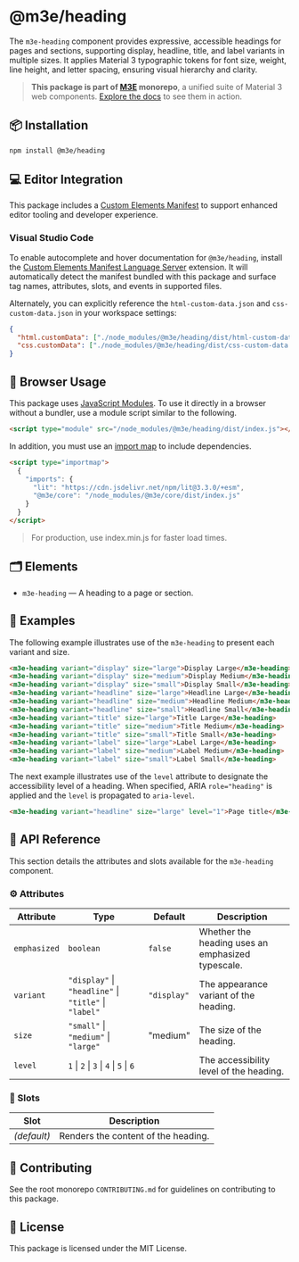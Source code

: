 # @m3e/heading

The `m3e-heading` component provides expressive, accessible headings for pages and sections, supporting display, headline, title, and label variants in multiple sizes. It applies Material 3 typographic tokens for font size, weight, line height, and letter spacing, ensuring visual hierarchy and clarity.

> **This package is part of [M3E](https://github.com/matraic/m3e) monorepo**, a unified suite of Material 3 web components. [Explore the docs](https://matraic.github.io/m3e) to see them in action.

## 📦 Installation

```bash
npm install @m3e/heading
```

## 💻 Editor Integration

This package includes a [Custom Elements Manifest](https://github.com/webcomponents/custom-elements-manifest) to support enhanced editor tooling and developer experience.

### Visual Studio Code

To enable autocomplete and hover documentation for `@m3e/heading`, install the [Custom Elements Manifest Language Server](https://marketplace.visualstudio.com/items?itemName=pwrs.cem-language-server-vscode) extension. It will automatically detect the manifest bundled with this package and surface tag names, attributes, slots, and events in supported files.

Alternately, you can explicitly reference the `html-custom-data.json` and `css-custom-data.json` in your workspace settings:

```json
{
  "html.customData": ["./node_modules/@m3e/heading/dist/html-custom-data.json"],
  "css.customData": ["./node_modules/@m3e/heading/dist/css-custom-data.json"]
}
```

## 🚀 Browser Usage

This package uses [JavaScript Modules](https://developer.mozilla.org/en-US/docs/Web/JavaScript/Guide/Modules#module_specifiers). To use it directly in a browser without a bundler, use a module script similar to the following.

```html
<script type="module" src="/node_modules/@m3e/heading/dist/index.js"></script>
```

In addition, you must use an [import map](https://developer.mozilla.org/en-US/docs/Web/HTML/Reference/Elements/script/type/importmap) to include dependencies.

```html
<script type="importmap">
  {
    "imports": {
      "lit": "https://cdn.jsdelivr.net/npm/lit@3.3.0/+esm",
      "@m3e/core": "/node_modules/@m3e/core/dist/index.js"
    }
  }
</script>
```

> For production, use index.min.js for faster load times.

## 🗂️ Elements

- `m3e-heading` — A heading to a page or section.

## 🧪 Examples

The following example illustrates use of the `m3e-heading` to present each variant and size.

```html
<m3e-heading variant="display" size="large">Display Large</m3e-heading>
<m3e-heading variant="display" size="medium">Display Medium</m3e-heading>
<m3e-heading variant="display" size="small">Display Small</m3e-heading>
<m3e-heading variant="headline" size="large">Headline Large</m3e-heading>
<m3e-heading variant="headline" size="medium">Headline Medium</m3e-heading>
<m3e-heading variant="headline" size="small">Headline Small</m3e-heading>
<m3e-heading variant="title" size="large">Title Large</m3e-heading>
<m3e-heading variant="title" size="medium">Title Medium</m3e-heading>
<m3e-heading variant="title" size="small">Title Small</m3e-heading>
<m3e-heading variant="label" size="large">Label Large</m3e-heading>
<m3e-heading variant="label" size="medium">Label Medium</m3e-heading>
<m3e-heading variant="label" size="small">Label Small</m3e-heading>
```

The next example illustrates use of the `level` attribute to designate the accessibility level of a heading.
When specified, ARIA `role="heading"` is applied and the `level` is propagated to `aria-level`.

```html
<m3e-heading variant="headline" size="large" level="1">Page title</m3e-heading>
```

## 📖 API Reference

This section details the attributes and slots available for the `m3e-heading` component.

### ⚙️ Attributes

| Attribute    | Type                                                  | Default     | Description                                       |
| ------------ | ----------------------------------------------------- | ----------- | ------------------------------------------------- |
| `emphasized` | `boolean`                                             | `false`     | Whether the heading uses an emphasized typescale. |
| `variant`    | `"display"` \| `"headline"` \| `"title"` \| `"label"` | `"display"` | The appearance variant of the heading.            |
| `size`       | `"small"` \| `"medium"` \| `"large"`                  | "medium"    | The size of the heading.                          |
| `level`      | `1` \| `2` \| `3` \| `4` \| `5` \| `6`                |             | The accessibility level of the heading.           |

### 🧩 Slots

| Slot        | Description                         |
| ----------- | ----------------------------------- |
| _(default)_ | Renders the content of the heading. |

## 🤝 Contributing

See the root monorepo `CONTRIBUTING.md` for guidelines on contributing to this package.

## 📄 License

This package is licensed under the MIT License.

